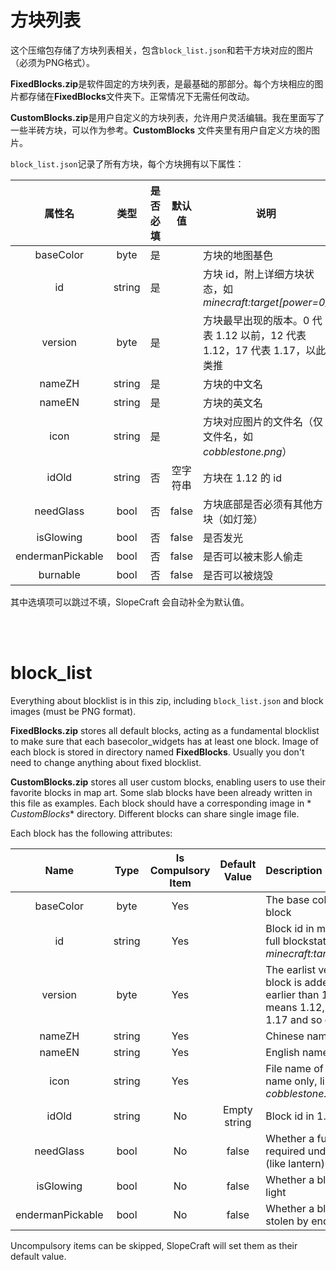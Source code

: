 # 方块列表

这个压缩包存储了方块列表相关，包含`block_list.json`和若干方块对应的图片（必须为PNG格式）。

**FixedBlocks.zip**是软件固定的方块列表，是最基础的那部分。每个方块相应的图片都存储在**FixedBlocks**文件夹下。正常情况下无需任何改动。

**CustomBlocks.zip**是用户自定义的方块列表，允许用户灵活编辑。我在里面写了一些半砖方块，可以作为参考。**CustomBlocks**
文件夹里有用户自定义方块的图片。

`block_list.json`记录了所有方块，每个方块拥有以下属性：

|       属性名        |   类型   | 是否必填 |  默认值  | 说明                                                |
|:----------------:|:------:|:----:|:-----:|---------------------------------------------------|
|    baseColor     |  byte  |  是   |       | 方块的地图基色                                           |
|        id        | string |  是   |       | 方块 id，附上详细方块状态，如*minecraft:target[power=0]*       |
|     version      |  byte  |  是   |       | 方块最早出现的版本。0 代表 1.12 以前，12 代表 1.12，17 代表 1.17，以此类推 |
|      nameZH      | string |  是   |       | 方块的中文名                                            |
|      nameEN      | string |  是   |       | 方块的英文名                                            |
|       icon       | string |  是   |       | 方块对应图片的文件名（仅文件名，如*cobblestone.png*）               |
|      idOld       | string |  否   | 空字符串  | 方块在 1.12 的 id                                     |
|    needGlass     |  bool  |  否   | false | 方块底部是否必须有其他方块（如灯笼）                                |
|    isGlowing     |  bool  |  否   | false | 是否发光                                              |
| endermanPickable |  bool  |  否   | false | 是否可以被末影人偷走                                        |
|     burnable     |  bool  |  否   | false | 是否可以被烧毁                                           |

其中选填项可以跳过不填，SlopeCraft 会自动补全为默认值。

<br>
<br>

# block_list

Everything about blocklist is in this zip, including `block_list.json` and block images (must be PNG format).

**FixedBlocks.zip** stores all default blocks, acting as a fundamental blocklist to make sure that each
basecolor_widgets has at least one block. Image of each block is stored in directory named **FixedBlocks**. Usually you
don't need to change anything about fixed blocklist.

**CustomBlocks.zip** stores all user custom blocks, enabling users to use their favorite blocks in map art. Some slab
blocks have been already written in this file as examples. Each block should have a corresponding image in *
*CustomBlocks** directory. Different blocks can share single image file.

Each block has the following attributes:

|       Name       |  Type  | Is Compulsory Item | Default Value | Description                                                                                                |
|:----------------:|:------:|:------------------:|:-------------:|:-----------------------------------------------------------------------------------------------------------|
|    baseColor     |  byte  |        Yes         |               | The base color of this block                                                                               |
|        id        | string |        Yes         |               | Block id in minecraft with full blockstates, like *minecraft:target[power=0]*                              |
|     version      |  byte  |        Yes         |               | The earlist version when block is added. 0 means earlier than 1.12, 12 means 1.12, 17 means 1.17 and so on |
|      nameZH      | string |        Yes         |               | Chinese name                                                                                               |
|      nameEN      | string |        Yes         |               | English name                                                                                               |
|       icon       | string |        Yes         |               | File name of image ( file name only, like *cobblestone.png*)                                               |
|      idOld       | string |         No         | Empty string  | Block id in 1.12                                                                                           |
|    needGlass     |  bool  |         No         |     false     | Whether a full block is required under this block (like lantern)                                           |
|    isGlowing     |  bool  |         No         |     false     | Whether a block emits light                                                                                |
| endermanPickable |  bool  |         No         |     false     | Whether a block could be stolen by enderman                                                                |

Uncompulsory items can be skipped, SlopeCraft will set them as their default value.
